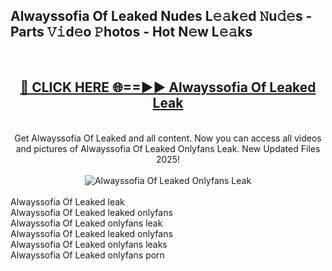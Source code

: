 <h2>Alwayssofia Of Leaked Nudes L𝚎𝚊k𝚎d 𝙽u𝚍𝚎s - Parts 𝚅𝚒d𝚎o 𝙿hotos - Hot N𝚎w L𝚎𝚊ks</h2>
<br>
<div align="center">
<h2><a href="https://213.232.235.80/live/video.php?q=alwayssofia-of-leaked" rel="nofollow">🔴 CLICK HERE 🌐==►► Alwayssofia Of Leaked Leak</a></h2>
<br>
Get Alwayssofia Of Leaked and all content. Now you can access all videos and pictures of Alwayssofia Of Leaked Onlyfans Leak. New Updated Files 2025!
<br>
<br>
<a href="https://213.232.235.80/live/video.php?q=alwayssofia-of-leaked" rel="nofollow" data-target="animated-image.originalLink"><img src="https://i.imgur.com/1EjSzPs.png" alt="Alwayssofia Of Leaked Onlyfans Leak" style="max-width: 100%; display: inline-block;" data-target="animated-image.originalImage"></a>
</div>
<br>
Alwayssofia Of Leaked leak<br>
Alwayssofia Of Leaked leaked onlyfans<br>
Alwayssofia Of Leaked onlyfans leak<br>
Alwayssofia Of Leaked leaked onlyfans<br>
Alwayssofia Of Leaked onlyfans leaks<br>
Alwayssofia Of Leaked onlyfans porn
